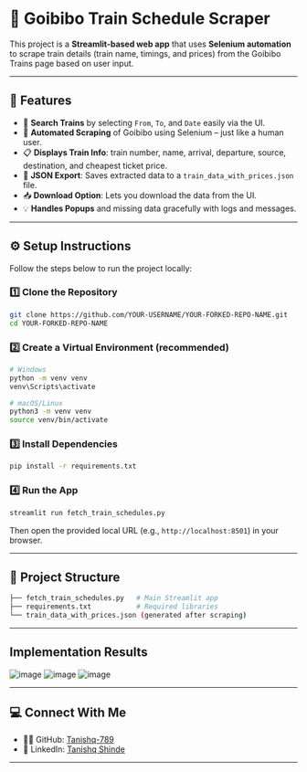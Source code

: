 # 🚆 Goibibo Train Schedule Scraper

This project is a **Streamlit-based web app** that uses **Selenium automation** to scrape train details (train name, timings, and prices) from the Goibibo Trains page based on user input.

---

## 📌 Features

- 🔎 **Search Trains** by selecting `From`, `To`, and `Date` easily via the UI.
- 🧠 **Automated Scraping** of Goibibo using Selenium – just like a human user.
- 📋 **Displays Train Info**: train number, name, arrival, departure, source, destination, and cheapest ticket price.
- 💾 **JSON Export**: Saves extracted data to a `train_data_with_prices.json` file.
- 📥 **Download Option**: Lets you download the data from the UI.
- 💡 **Handles Popups** and missing data gracefully with logs and messages.

---

## ⚙️ Setup Instructions

Follow the steps below to run the project locally:

### 1️⃣ Clone the Repository

```bash
git clone https://github.com/YOUR-USERNAME/YOUR-FORKED-REPO-NAME.git
cd YOUR-FORKED-REPO-NAME
````

### 2️⃣ Create a Virtual Environment (recommended)

```bash
# Windows
python -m venv venv
venv\Scripts\activate

# macOS/Linux
python3 -m venv venv
source venv/bin/activate
```

### 3️⃣ Install Dependencies

```bash
pip install -r requirements.txt
```

### 4️⃣ Run the App

```bash
streamlit run fetch_train_schedules.py
```

Then open the provided local URL (e.g., `http://localhost:8501`) in your browser.

---

## 📂 Project Structure

```bash
├── fetch_train_schedules.py   # Main Streamlit app
├── requirements.txt           # Required libraries
└── train_data_with_prices.json (generated after scraping)
```

---

## Implementation Results

![image](https://github.com/user-attachments/assets/0efcaeca-3c50-4bee-9f1d-4c5a1c91a11f)
![image](https://github.com/user-attachments/assets/efb5f55e-9ca2-403b-9b28-ca65ec98cd15)
![image](https://github.com/user-attachments/assets/491d542b-ef06-48b6-b5bb-c727a6328d69)

---
## 💻 Connect With Me

* 👨‍💻 GitHub: [Tanishq-789](https://github.com/Tanishq-789)
* 🔗 LinkedIn: [Tanishq Shinde](https://www.linkedin.com/in/tanishq-shinde977)

---
